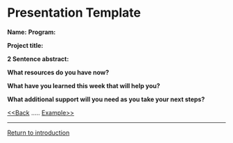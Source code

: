 # Presentation Template

**Name:** 
**Program:** 

**Project title:**

**2 Sentence abstract:**

**What resources do you have now?**

**What have you learned this week that will help you?**

**What additional support will you need as you take your next steps?**


[<<Back](10Proposal.md)	.....	[Example>>](12Instructions.md)


-----
[Return to introduction](https://github.com/DHRISMU/project-lab)

